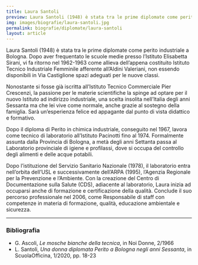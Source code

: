 ```yaml
---
title: Laura Santoli
preview: Laura Santoli (1948) è stata tra le prime diplomate come perito industriale a Bologna
img: images/biografie/laura-santoli.jpg
permalink: biografie/diplomate/laura-santoli
layout: article
---
```


Laura Santoli (1948) è stata tra le prime diplomate come perito industriale a Bologna. Dopo aver frequentato le scuole medie presso l’Istituto Elisabetta Sirani, vi fa ritorno nel 1962-1963 come allieva dell’appena costituito Istituto Tecnico Industriale Femminile afferente all’Aldini Valeriani, non essendo disponibili in Via Castiglione spazi adeguati per le nuove classi.

Nonostante si fosse già iscritta all’Istituto Tecnico Commerciale Pier Crescenzi, la passione per le materie scientifiche la spinge ad optare per il nuovo Istituto ad indirizzo industriale, una scelta insolita nell’Italia degli anni Sessanta ma che lei vive come normale, anche grazie al sostegno della famiglia. Sarà un’esperienza felice ed appagante dal punto di vista didattico e formativo.

Dopo il diploma di Perito in chimica industriale, conseguito nel 1967, lavora come tecnico di laboratorio all’Istituto Pacinotti fino al 1974. Formalmente assunta dalla Provincia di Bologna, a metà degli anni Settanta passa al Laboratorio provinciale di igiene e profilassi, dove si occupa del controllo degli alimenti e delle acque potabili.

Dopo l’istituzione del Servizio Sanitario Nazionale (1978), il laboratorio entra nell’orbita dell’USL e successivamente dell’ARPA (1995), l’Agenzia Regionale per la Prevenzione e l’Ambiente. Con la creazione del Centro di Documentazione sulla Salute (CDS), adiacente al laboratorio, Laura inizia ad occuparsi anche di formazione e certificazione della qualità. Conclude il suo percorso professionale nel 2006, come Responsabile di staff con competenze in materia di formazione, qualità, educazione ambientale e sicurezza.


---

### Bibliografia

- G. Ascoli, *Le mosche bianche della tecnica*, in Noi Donne, 2/1966
- L. Santoli, *Una donna diplomata Perito a Bologna negli anni Sessanta*, in ScuolaOfficina, 1/2020, pp. 18-23
